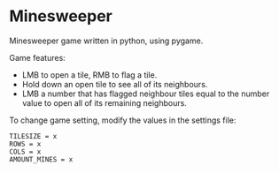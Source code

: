 # Minesweeper

Minesweeper game written in python, using pygame. 

Game features:

- LMB to open a tile, RMB to flag a tile.
- Hold down an open tile to see all of its neighbours.
- LMB a number that has flagged neighbour tiles equal to the number value to open all of its remaining neighbours.

To change game setting, modify the values in the settings file:
```
TILESIZE = x
ROWS = x
COLS = x
AMOUNT_MINES = x
```